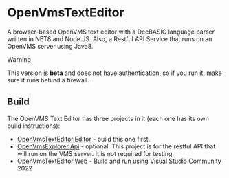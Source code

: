 # OpenVmsTextEditor
A browser-based OpenVMS text editor with a DecBASIC language parser written in NET8 and Node.JS. Also, a Restful API Service that runs on an OpenVMS server using Java8.

> [!WARNING]
> This version is __beta__ and does not have authentication, so if you run it, make sure it runs behind a firewall. 

## Build
The OpenVMS Text Editor has three projects in it (each one has its own build instructions):
  - [OpenVmsTextEditor.Editor](OpenVmsTextEditor.Editor/README.md) - build this one first. 
  - [OpenVmsExplorer.Api](OpenVmsExplorer.Api/README.md) - optional. This project is for the restful API that will run on the VMS server. It is not required for testing.
  - [OpenVmsTextEditor.Web](OpenVmsTextEditor.Web/README.md) - Build and run using Visual Studio Community 2022
